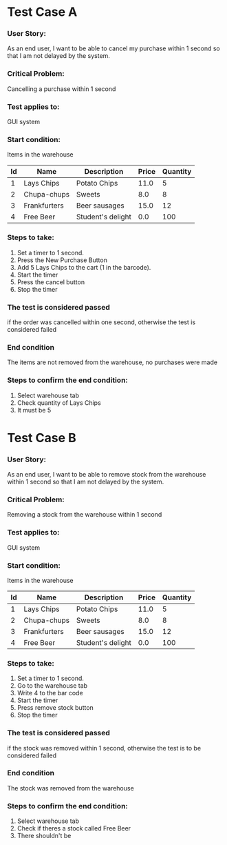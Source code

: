 # Test Case A

### User Story: 
As an end user, I want to be able to cancel my purchase within 1 second so that I am not delayed by the system.

### Critical Problem:
Cancelling a purchase within 1 second

### Test applies to:
GUI system

### Start condition:
Items in the warehouse

| Id | Name | Description| Price | Quantity |
|-----|-----|---------|-----------------|--------|
| 1   | Lays Chips| Potato Chips | 11.0          | 5         |
| 2   | Chupa-chups| Sweets | 8.0          | 8        |
| 3   | Frankfurters| Beer sausages | 15.0          | 12         |
| 4   | Free Beer| Student's delight | 0.0          | 100         |

### Steps to take:
1. Set a timer to 1 second.
2. Press the New Purchase Button
3. Add 5 Lays Chips to the cart (1 in the barcode).
4. Start the timer
5. Press the cancel button
6. Stop the timer
### The test is considered passed
if the order was cancelled within one second, otherwise the test is considered failed
### End condition
The items are not removed from the warehouse, no purchases were made
### Steps to confirm the end condition:
1. Select warehouse tab
2. Check quantity of Lays Chips
3. It must be 5

# Test Case B

### User Story: 
As an end user, I want to be able to remove stock from the warehouse within 1 second so that I am not delayed by the system.

### Critical Problem:
Removing a stock from the warehouse within 1 second

### Test applies to:
GUI system

### Start condition:
Items in the warehouse

| Id | Name | Description| Price | Quantity |
|-----|-----|---------|-----------------|--------|
| 1   | Lays Chips| Potato Chips | 11.0          | 5         |
| 2   | Chupa-chups| Sweets | 8.0          | 8        |
| 3   | Frankfurters| Beer sausages | 15.0          | 12         |
| 4   | Free Beer| Student's delight | 0.0          | 100         |


### Steps to take:
1. Set a timer to 1 second.
2. Go to the warehouse tab
3. Write 4 to the bar code
4. Start the timer
5. Press remove stock button
6. Stop the timer
### The test is considered passed
if the stock was removed within 1 second, otherwise the test is to be considered failed
### End condition
The stock was removed from the warehouse
### Steps to confirm the end condition:
1. Select warehouse tab
2. Check if theres a stock called Free Beer
3. There shouldn't be